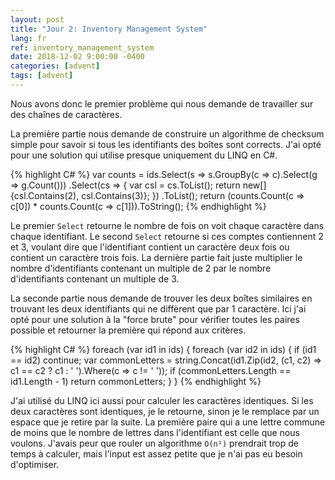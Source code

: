 ```yaml
---
layout: post
title: "Jour 2: Inventory Management System"
lang: fr
ref: inventory_management_system
date: 2018-12-02 9:00:00 -0400
categories: [advent]
tags: [advent]
---
```

Nous avons donc le premier problème qui nous demande de travailler sur des chaînes de caractères.

La première partie nous demande de construire un algorithme de checksum simple pour savoir si tous les identifiants des boîtes sont corrects. J'ai opté pour une solution qui utilise presque uniquement du LINQ en C#.

{% highlight C# %}
var counts = ids.Select(s => s.GroupBy(c => c).Select(g => g.Count()))
    .Select(cs =>
    {
        var csl = cs.ToList();
        return new[] {csl.Contains(2), csl.Contains(3)};
    })
    .ToList();
return (counts.Count(c => c[0]) * counts.Count(c => c[1])).ToString();
{% endhighlight %}

Le premier ```Select``` retourne le nombre de fois on voit chaque caractère dans chaque identifiant. Le second ```Select``` retourne si ces comptes contiennent 2 et 3, voulant dire que l'identifiant contient un caractère deux fois ou contient un caractère trois fois. La dernière partie fait juste multiplier le nombre d'identifiants contenant un multiple de 2 par le nombre d'identifiants contenant un multiple de 3.


La seconde partie nous demande de trouver les deux boîtes similaires en trouvant les deux identifiants qui ne diffèrent que par 1 caractère. Ici j'ai opté pour une solution à la "force brute" pour vérifier toutes les paires possible et retourner la première qui répond aux critères.

{% highlight C# %}
foreach (var id1 in ids)
{
    foreach (var id2 in ids)
    {
        if (id1 == id2)
            continue;
        var commonLetters = string.Concat(id1.Zip(id2, (c1, c2) => c1 == c2 ? c1 : ' ').Where(c => c != ' '));
        if (commonLetters.Length == id1.Length - 1)
            return commonLetters;
    }
}
{% endhighlight %}

J'ai utilisé du LINQ ici aussi pour calculer les caractères identiques. Si les deux caractères sont identiques, je le retourne, sinon je le remplace par un espace que je retire par la suite. La première paire qui a une lettre commune de moins que le nombre de lettres dans l'identifiant est celle que nous voulons. J'avais peur que rouler un algorithme ```O(n²)``` prendrait trop de temps à calculer, mais l'input est assez petite que je n'ai pas eu besoin d'optimiser.